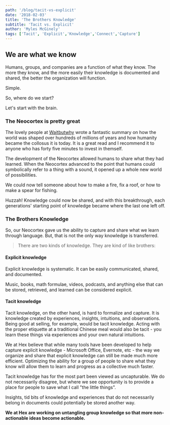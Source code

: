 ```yaml
---
path: '/blog/tacit-vs-explicit'
date: '2018-02-03'
title: 'The Brothers Knowledge'
subtitle: 'Tacit vs. Explicit'
author: 'Myles McGinely'
tags: ['Tacit', 'Explicit','Knowledge','Connect','Capture']
---
```


## We are what we know

Humans, groups, and companies are a function of what they know. The more they know, and the more easily their knowledge is documented and shared, the better the organization will function.

Simple. 

So, where do we start?

Let's start with the brain.

### The Neocortex is pretty great 

The lovely people at [Waitbutwhy](https://waitbutwhy.com/2017/04/neuralink.html) wrote a fantastic summary on how the world was shaped over hundreds of millions of years and how humanity became the collosus it is today. It is a great read and I recommend it to anyone who has forty five minutes to invest in themself.

The development of the Neocortex allowed humans to share what they had learned. When the Neocortex advanced to the point that humans could symbolically refer to a thing with a sound, it opened up a whole new world of possibilities.

We could now tell someone about how to make a fire, fix a roof, or how to make a spear for fishing.

Huzzah! Knowledge could now be shared, and with this breakthrough, each generations' starting point of knowledge became where the last one left off. 

### The Brothers Knowledge

So, our Neocortex gave us the ability to capture and share what we learn through language. But, that is not the only way knowledge is transferred.

> There are two kinds of knowledge. They are kind of like brothers:

#### Explicit knowledge

Explicit knowledge is systematic. It can be easily communicated, shared, and documented.

Music, books, math formulae, videos, podcasts, and anything else that can be stored, retrieved, and learned can be considered explicit.

#### Tacit knowledge

Tacit knowledge, on the other hand, is hard to formalize and capture. It is knowledge created by experiences, insights, intuitions, and observations. Being good at selling, for example, would be tacit knowledge. Acting with the proper etiquette at a traditional Chinese meal would also be tacit - you learn these things via experiences and your own natural intuitions.

We at Hex believe that while many tools have been developed to help capture explicit knowledge - Microsoft Office, Evernote, etc - the way we organize and share that explicit knowledge can still be made much more efficient. Optimizing the ability for a group of people to share what they know will allow them to learn and progress as a collective much faster.

Tacit knowledge has for the most part been viewed as uncapturable. We do not necessarily disagree, but where we see opportunity is to provide a place for people to save what I call "the little things".

Insights, tid bits of knowledge and experiences that do not necessarily belong in documents could potentially be stored another way. 

**We at Hex are working on untangling group knowledge so that more non-actionable ideas become actionable.** 
